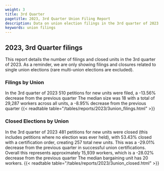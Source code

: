 ```yaml
---
weight: 3
title: 3rd Quarter
pagetitle: 2023, 3rd Quarter Union Filing Report
description: Data on union election filings in the 3rd quarter of 2023
keywords: union filings
---
```


## 2023, 3rd Quarter filings

This report details the number of filings and closed units in the 3rd quarter of 2023. As a reminder, we are only showing filings and closures related to single union elections (rare multi-union elections are excluded).

### Filings by Union
In the 3rd quarter of 2023 510 petitions for new units were filed, a -13.56% decrease from the previous quarter The median size was 18 with a total of 29,287 workers across all units, a -8.95% decrease from the previous quarter
{{< readtable table="/tables/reports/2023/3union_filings.html" >}}

### Closed Elections by Union
In the 3rd quarter of 2023 481 petitions for new units were closed (this includes petitions where no election was ever held), with 53.43% closed with a certification order, creating 257 total new units. This was a -29.01% decrease from the previous quarter in successful union certifications. Overall this represents approximately 15,939 workers, which is a -28.02% decrease from the previous quarter The median bargaining unit has 20 workers.
{{< readtable table="/tables/reports/2023/3union_closed.html" >}}
